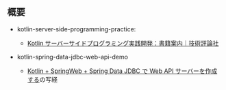 ## 概要

- kotlin-server-side-programming-practice:
  - [Kotlin サーバーサイドプログラミング実践開発：書籍案内｜技術評論社](https://gihyo.jp/book/2021/978-4-297-11859-4)

- kotlin-spring-data-jdbc-web-api-demo
  - [Kotlin + SpringWeb + Spring Data JDBC で Web API サーバーを作成する](https://zenn.dev/msksgm/articles/20221028-kotlin-spring-data-jdbc-web-api#kotlin%EF%BC%88sprint-boot%EF%BC%89%2B-spring-data-jdbc-%E3%81%A7-web-api-%E3%82%B5%E3%83%BC%E3%83%90%E3%83%BC%E3%82%92%E4%BD%9C%E6%88%90)の写経
